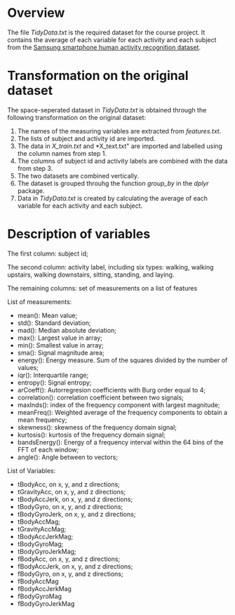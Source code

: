 # Overview
The file *TidyData.txt* is the required dataset for the course project. It contains the average of each variable for each activity
and each subject from the [Samsung smartphone human activity recognition dataset](
http://archive.ics.uci.edu/ml/datasets/Human+Activity+Recognition+Using+Smartphones).

# Transformation on the original dataset
The space-seperated dataset in *TidyData.txt* is obtained through the following transformation on the original dataset:

1. The names of the measuring variables are extracted from *features.txt*.
2. The lists of subject and activity id are imported.
3. The data in *X_train.txt* and *X_text.txt" are imported and labelled using the column names from step 1.
4. The columns of subject id and activity labels are combined with the data from step 3.
5. The two datasets are combined vertically.
6. The dataset is grouped throuhg the function *group_by* in the *dplyr* package.
7. Data in *TidyData.txt* is created by calculating the average of each variable for each activity and each subject.

# Description of variables
The first column: subject id;

The second column: activity label, including six types: walking, walking upstairs, walking downstairs, sitting, standing, and laying.

The remaining columns: set of measurements on a list of features

List of measurements:

* mean(): Mean value; 
* std(): Standard deviation; 
* mad(): Median absolute deviation; 
* max(): Largest value in array; 
* min(): Smallest value in array; 
* sma(): Signal magnitude area; 
* energy(): Energy measure. Sum of the squares divided by the number of values; 
* iqr(): Interquartile range; 
* entropy(): Signal entropy; 
* arCoeff(): Autorregresion coefficients with Burg order equal to 4; 
* correlation(): correlation coefficient between two signals; 
* maxInds(): index of the frequency component with largest magnitude; 
* meanFreq(): Weighted average of the frequency components to obtain a mean frequency; 
* skewness(): skewness of the frequency domain signal; 
* kurtosis(): kurtosis of the frequency domain signal; 
* bandsEnergy(): Energy of a frequency interval within the 64 bins of the FFT of each window; 
* angle(): Angle between to vectors; 

List of Variables: 

* tBodyAcc, on x, y, and z directions; 
* tGravityAcc, on x, y, and z directions; 
* tBodyAccJerk, on x, y, and z directions; 
* tBodyGyro, on x, y, and z directions; 
* tBodyGyroJerk, on x, y, and z directions; 
* tBodyAccMag; 
* tGravityAccMag; 
* tBodyAccJerkMag; 
* tBodyGyroMag; 
* tBodyGyroJerkMag; 
* fBodyAcc, on x, y, and z directions; 
* fBodyAccJerk, on x, y, and z directions; 
* fBodyGyro, on x, y, and z directions; 
* fBodyAccMag
* fBodyAccJerkMag
* fBodyGyroMag
* fBodyGyroJerkMag
